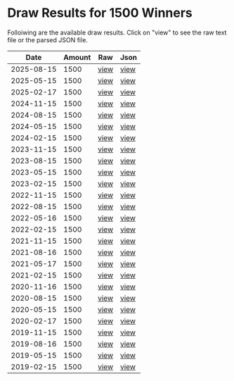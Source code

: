 

# Draw Results for 1500 Winners
Folloiwing are the available draw results. Click on "view" to see the raw text file or the parsed JSON file.


| Date | Amount | Raw | Json |
| ---|---|---|--- |
| 2025-08-15 | 1500 | [view](/raw/1500/2025-08-15.txt) | [view](/json/1500/2025-08-15.json) |
| 2025-05-15 | 1500 | [view](/raw/1500/2025-05-15.txt) | [view](/json/1500/2025-05-15.json) |
| 2025-02-17 | 1500 | [view](/raw/1500/2025-02-17.txt) | [view](/json/1500/2025-02-17.json) |
| 2024-11-15 | 1500 | [view](/raw/1500/2024-11-15.txt) | [view](/json/1500/2024-11-15.json) |
| 2024-08-15 | 1500 | [view](/raw/1500/2024-08-15.txt) | [view](/json/1500/2024-08-15.json) |
| 2024-05-15 | 1500 | [view](/raw/1500/2024-05-15.txt) | [view](/json/1500/2024-05-15.json) |
| 2024-02-15 | 1500 | [view](/raw/1500/2024-02-15.txt) | [view](/json/1500/2024-02-15.json) |
| 2023-11-15 | 1500 | [view](/raw/1500/2023-11-15.txt) | [view](/json/1500/2023-11-15.json) |
| 2023-08-15 | 1500 | [view](/raw/1500/2023-08-15.txt) | [view](/json/1500/2023-08-15.json) |
| 2023-05-15 | 1500 | [view](/raw/1500/2023-05-15.txt) | [view](/json/1500/2023-05-15.json) |
| 2023-02-15 | 1500 | [view](/raw/1500/2023-02-15.txt) | [view](/json/1500/2023-02-15.json) |
| 2022-11-15 | 1500 | [view](/raw/1500/2022-11-15.txt) | [view](/json/1500/2022-11-15.json) |
| 2022-08-15 | 1500 | [view](/raw/1500/2022-08-15.txt) | [view](/json/1500/2022-08-15.json) |
| 2022-05-16 | 1500 | [view](/raw/1500/2022-05-16.txt) | [view](/json/1500/2022-05-16.json) |
| 2022-02-15 | 1500 | [view](/raw/1500/2022-02-15.txt) | [view](/json/1500/2022-02-15.json) |
| 2021-11-15 | 1500 | [view](/raw/1500/2021-11-15.txt) | [view](/json/1500/2021-11-15.json) |
| 2021-08-16 | 1500 | [view](/raw/1500/2021-08-16.txt) | [view](/json/1500/2021-08-16.json) |
| 2021-05-17 | 1500 | [view](/raw/1500/2021-05-17.txt) | [view](/json/1500/2021-05-17.json) |
| 2021-02-15 | 1500 | [view](/raw/1500/2021-02-15.txt) | [view](/json/1500/2021-02-15.json) |
| 2020-11-16 | 1500 | [view](/raw/1500/2020-11-16.txt) | [view](/json/1500/2020-11-16.json) |
| 2020-08-15 | 1500 | [view](/raw/1500/2020-08-15.txt) | [view](/json/1500/2020-08-15.json) |
| 2020-05-15 | 1500 | [view](/raw/1500/2020-05-15.txt) | [view](/json/1500/2020-05-15.json) |
| 2020-02-17 | 1500 | [view](/raw/1500/2020-02-17.txt) | [view](/json/1500/2020-02-17.json) |
| 2019-11-15 | 1500 | [view](/raw/1500/2019-11-15.txt) | [view](/json/1500/2019-11-15.json) |
| 2019-08-16 | 1500 | [view](/raw/1500/2019-08-16.txt) | [view](/json/1500/2019-08-16.json) |
| 2019-05-15 | 1500 | [view](/raw/1500/2019-05-15.txt) | [view](/json/1500/2019-05-15.json) |
| 2019-02-15 | 1500 | [view](/raw/1500/2019-02-15.txt) | [view](/json/1500/2019-02-15.json) |

